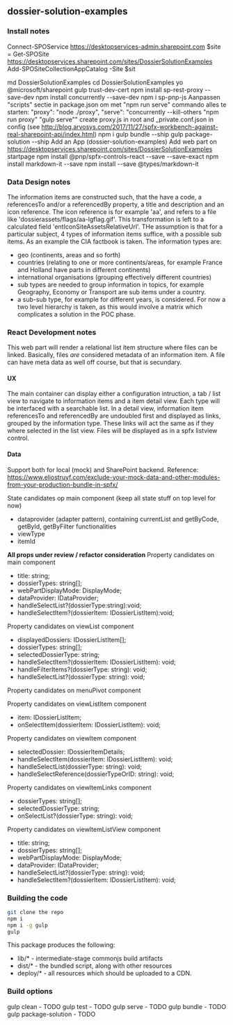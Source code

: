 ## dossier-solution-examples

### Install notes
Connect-SPOService https://desktopservices-admin.sharepoint.com
$site = Get-SPOSite https://desktopservices.sharepoint.com/sites/DossierSolutionExamples
Add-SPOSiteCollectionAppCatalog -Site $sit

md DossierSolutionExamples
cd DossierSolutionExamples
yo @microsoft/sharepoint
gulp trust-dev-cert
npm install sp-rest-proxy --save-dev
npm install concurrently --save-dev
npm i sp-pnp-js
Aanpassen "scripts" sectie in package.json om met "npm run serve" commando alles te starten:
    "proxy": "node ./proxy",
    "serve": "concurrently --kill-others \"npm run proxy\" \"gulp serve\""
create proxy.js in root and _private.conf.json in config (see http://blog.arvosys.com/2017/11/27/spfx-workbench-against-real-sharepoint-api/index.html)
npm i
gulp bundle --ship
gulp package-solution --ship
Add an App (dossier-solution-examples)
Add web part on https://desktopservices.sharepoint.com/sites/DossierSolutionExamples startpage
npm install @pnp/spfx-controls-react --save --save-exact
npm install markdown-it --save
npm install --save @types/markdown-it

### Data Design notes
The information items are constructed such, that the have a code, a referencesTo and/or a referencedBy property, a title and description and an icon reference.
The icon reference is for example 'aa', and refers to a file like 'dossierassets/flags/aa-lgflag.gif'. This transformation is left to a calculated field 'entIconSiteAssetsRelativeUrl'.
THe assumption is that for a particular subject, 4 types of information items suffice, with a possible sub items.
As an example the CIA factbook is taken. The information types are:
- geo (continents, areas and so forth)
- countries (relating to one or more continents/areas, for example France and Holland have parts in different continents)
- international organisations (grouping effectively different countries)
- sub types are needed to group information in topics, for example Geography, Economy or Transport are sub items under a country.
- a sub-sub type, for example for different years, is considered. For now a two level hierarchy is taken, as this would involve a matrix which complicates a solution in the POC phase.

### React Development notes
This web part will render a relational list item structure where files can be linked. Basically, files *are* considered metadata of an information item. A file can have meta data as well off course, but that is secundary.

#### UX
The main container can display either a configuration intruction, a tab / list view to navigate to information items and a item detail view.
Each type will be interfaced with a searchable list. In a detail view, information item referencesTo and referencedBy are undoubled first and displayed as links, grouped by the information type. These links will act the same as if they where selected in the list view.
Files will be displayed as in a spfx listview control.

#### Data
Support both for local (mock) and SharePoint backend. Reference: https://www.eliostruyf.com/exclude-your-mock-data-and-other-modules-from-your-production-bundle-in-spfx/

State candidates op main component (keep all state stuff on top level for now)
- dataprovider (adapter pattern), containing currentList and getByCode, getById, getByFilter functionalities
- viewType
- itemId

**All props under review / refactor consideration**
Property candidates on main component
- title: string;
- dossierTypes: string[];
- webPartDisplayMode: DisplayMode;
- dataProvider: IDataProvider;
- handleSelectList?(dossierType:string):void;
- handleSelectItem?(dossierItem: IDossierListItem):void;

Property candidates on viewList component
- displayedDossiers: IDossierListItem[];
- dossierTypes: string[];
- selectedDossierType: string;
- handleSelectItem?(dossierItem: IDossierListItem): void;
- handleFilterItems?(dossierType: string): void;
- handleSelectList?(dossierType: string): void;

Property candidates on menuPivot component

Property candidates on viewListItem component
- item: IDossierListItem;
- onSelectItem(dossierItem: IDossierListItem): void;

Property candidates on viewItem component
- selectedDossier: IDossierItemDetails;
- handleSelectItem(dossierItem: IDossierListItem): void;
- handleSelectList(dossierType: string): void;
- handleSelectReference(dossierTypeOrID: string): void;

Property candidates on viewItemLinks component
- dossierTypes: string[];
- selectedDossierType: string;
- onSelectList?(dossierType: string): void;

Property candidates on viewItemListView component
- title: string;
- dossierTypes: string[];
- webPartDisplayMode: DisplayMode;
- dataProvider: IDataProvider;
- handleSelectList?(dossierType: string): void;
- handleSelectItem?(dossierItem: IDossierListItem): void;

### Building the code

```bash
git clone the repo
npm i
npm i -g gulp
gulp
```

This package produces the following:

* lib/* - intermediate-stage commonjs build artifacts
* dist/* - the bundled script, along with other resources
* deploy/* - all resources which should be uploaded to a CDN.

### Build options

gulp clean - TODO
gulp test - TODO
gulp serve - TODO
gulp bundle - TODO
gulp package-solution - TODO

